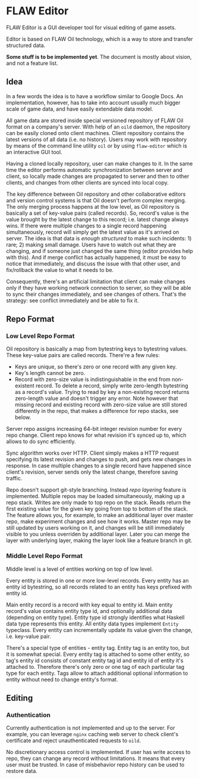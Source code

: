 # FLAW Editor

FLAW Editor is a GUI developer tool for visual editing of game assets.

Editor is based on FLAW Oil technology, which is a way to store and transfer structured data.

**Some stuff is to be implemented yet**. The document is mostly about vision, and not a feature list.

## Idea

In a few words the idea is to have a workflow similar to Google Docs. An implementation, however, has to take into account usually much bigger scale of game data, and have easily extendable data model.

All game data are stored inside special versioned repository of FLAW Oil format on a company's server. With help of an `oild` daemon, the repository can be easily cloned onto client machines. Client repository contains the latest versions of all data (i.e. no history). Users may work with repository by means of the command line utility `oil` or by using `flaw-editor` which is an interactive GUI tool.

Having a cloned locally repository, user can make changes to it. In the same time the editor performs automatic synchronization between server and client, so locally made changes are propagated to server and then to other clients, and changes from other clients are synced into local copy.

The key difference between Oil repository and other collaborative editors and version control systems is that Oil doesn't perform complex merging. The only merging process happens at the low level, as Oil repository is basically a set of key-value pairs (called records). So, record's value is the value brought by the latest change to this record; i.e. latest change always wins. If there were multiple changes to a single record happening simultaneously, record will simply get the latest value as it's arrived on server. The idea is that data is *enough structured* to make such incidents: 1) rare; 2) making small damage. Users have to watch out what they are changing, and if someone just changed the same thing (editor provides help with this). And if merge conflict has actually happened, it must be easy to notice that immediately, and discuss the issue with that other user, and fix/rollback the value to what it needs to be.

Consequently, there's an artificial limitation that client can make changes only if they have working network connection to server, so they will be able to sync their changes immediately, and see changes of others. That's the strategy: see conflict immediately and be able to fix it.

## Repo Format

### Low Level Repo Format

Oil repository is basically a map from bytestring keys to bytestring values. These key-value pairs are called records. There're a few rules:

* Keys are unique, so there's zero or one record with any given key.
* Key's length cannot be zero.
* Record with zero-size value is indistinguishable in the end from non-existent record. To delete a record, simply write zero-length bytestring as a record's value. Trying to read by key a non-existing record returns zero-length value and doesn't trigger any error. Note however that missing record and existing record with zero-size value are still stored differently in the repo, that makes a difference for repo stacks, see below.

Server repo assigns increasing 64-bit integer revision number for every repo change. Client repo knows for what revision it's synced up to, which allows to do sync efficiently.

Sync algorithm works over HTTP. Client simply makes a HTTP request specifying its latest revision and changes to push, and gets new changes in response. In case multiple changes to a single record have happened since client's revision, server sends only the latest change, therefore saving traffic.

Repo doesn't support git-style branching. Instead *repo layering* feature is implemented. Multiple repos may be loaded simultaneously, making up a repo stack. Writes are only made to top repo on the stack. Reads return the first existing value for the given key going from top to bottom of the stack. The feature allows you, for example, to make an additional layer over master repo, make experiment changes and see how it works. Master repo may be still updated by users working on it, and changes will be still immediately visible to you unless overriden by additional layer. Later you can merge the layer with underlying layer, making the layer look like a feature branch in git.

### Middle Level Repo Format

Middle level is a level of entities working on top of low level.

Every entity is stored in one or more low-level records. Every entity has an entity id bytestring, so all records related to an entity has keys prefixed with entity id.

Main entity record is a record with key equal to entity id. Main entity record's value contains entity type id, and optionally additional data (depending on entity type). Entity type id strongly identifies what Haskell data type represents this entity. All entity data types implement `Entity` typeclass. Every entity can incrementally update its value given the change, i.e. key-value pair.

There's a special type of entities - entity tag. Entity tag is an entity too, but it is somewhat special. Every entity tag is attached to some other entity, so tag's entity id consists of constant entity tag id and entity id of entity it's attached to. Therefore there's only zero or one tag of each particular tag type for each entity. Tags allow to attach additional optional information to entity without need to change entity's format.

## Editing

### Authentication

Currently authentication is not implemented and up to the server. For example, you can leverage `nginx` caching web server to check client's certificate and reject unauthenticated requests to `oild`.

No discretionary access control is implemented. If user has write access to repo, they can change any record without limitations. It means that every user must be trusted. In case of misbehavior repo history can be used to restore data.

